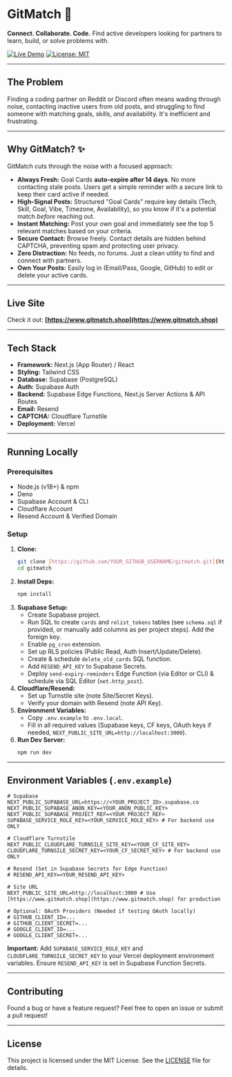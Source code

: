 
# GitMatch 🤝

**Connect. Collaborate. Code.** Find active developers looking for partners to learn, build, or solve problems with.

[![Live Demo](https://img.shields.io/badge/Live%20Demo-gitmatch.shop-blue?style=for-the-badge&logo=vercel)](https://www.gitmatch.shop)
[![License: MIT](https://img.shields.io/badge/License-MIT-yellow.svg?style=for-the-badge)](https://opensource.org/licenses/MIT)

---

## The Problem

Finding a coding partner on Reddit or Discord often means wading through noise, contacting inactive users from old posts, and struggling to find someone with matching goals, skills, *and* availability. It's inefficient and frustrating.

---

## Why GitMatch? ✨

GitMatch cuts through the noise with a focused approach:

* **Always Fresh:** Goal Cards **auto-expire after 14 days**. No more contacting stale posts. Users get a simple reminder with a secure link to keep their card active if needed.
* **High-Signal Posts:** Structured "Goal Cards" require key details (Tech, Skill, Goal, Vibe, Timezone, Availability), so you know if it's a potential match *before* reaching out.
* **Instant Matching:** Post your own goal and immediately see the top 5 relevant matches based on your criteria.
* **Secure Contact:** Browse freely. Contact details are hidden behind CAPTCHA, preventing spam and protecting user privacy.
* **Zero Distraction:** No feeds, no forums. Just a clean utility to find and connect with partners.
* **Own Your Posts:** Easily log in (Email/Pass, Google, GitHub) to edit or delete your active cards.

---

## Live Site

Check it out: **[https://www.gitmatch.shop](https://www.gitmatch.shop)**



---

## Tech Stack

* **Framework:** Next.js (App Router) / React
* **Styling:** Tailwind CSS
* **Database:** Supabase (PostgreSQL)
* **Auth:** Supabase Auth
* **Backend:** Supabase Edge Functions, Next.js Server Actions & API Routes
* **Email:** Resend
* **CAPTCHA:** Cloudflare Turnstile
* **Deployment:** Vercel

---

## Running Locally

### Prerequisites

* Node.js (v18+) & npm
* Deno
* Supabase Account & CLI
* Cloudflare Account
* Resend Account & Verified Domain

### Setup

1.  **Clone:**
    ```bash
    git clone [https://github.com/YOUR_GITHUB_USERNAME/gitmatch.git](https://github.com/YOUR_GITHUB_USERNAME/gitmatch.git)
    cd gitmatch
    ```
2.  **Install Deps:**
    ```bash
    npm install
    ```
3.  **Supabase Setup:**
    * Create Supabase project.
    * Run SQL to create `cards` and `relist_tokens` tables (see `schema.sql` if provided, or manually add columns as per project steps). Add the foreign key.
    * Enable `pg_cron` extension.
    * Set up RLS policies (Public Read, Auth Insert/Update/Delete).
    * Create & schedule `delete_old_cards` SQL function.
    * Add `RESEND_API_KEY` to Supabase Secrets.
    * Deploy `send-expiry-reminders` Edge Function (via Editor or CLI) & schedule via SQL Editor (`net.http_post`).
4.  **Cloudflare/Resend:**
    * Set up Turnstile site (note Site/Secret Keys).
    * Verify your domain with Resend (note API Key).
5.  **Environment Variables:**
    * Copy `.env.example` to `.env.local`.
    * Fill in all required values (Supabase keys, CF keys, OAuth keys if needed, `NEXT_PUBLIC_SITE_URL=http://localhost:3000`).
6.  **Run Dev Server:**
    ```bash
    npm run dev
    ```

---

## Environment Variables (`.env.example`)

```env
# Supabase
NEXT_PUBLIC_SUPABASE_URL=https://<YOUR_PROJECT_ID>.supabase.co
NEXT_PUBLIC_SUPABASE_ANON_KEY=<YOUR_ANON_PUBLIC_KEY>
NEXT_PUBLIC_SUPABASE_PROJECT_REF=<YOUR_PROJECT_REF>
SUPABASE_SERVICE_ROLE_KEY=<YOUR_SERVICE_ROLE_KEY> # For backend use ONLY

# Cloudflare Turnstile
NEXT_PUBLIC_CLOUDFLARE_TURNSILE_SITE_KEY=<YOUR_CF_SITE_KEY>
CLOUDFLARE_TURNSILE_SECRET_KEY=<YOUR_CF_SECRET_KEY> # For backend use ONLY

# Resend (Set in Supabase Secrets for Edge Function)
# RESEND_API_KEY=<YOUR_RESEND_API_KEY>

# Site URL
NEXT_PUBLIC_SITE_URL=http://localhost:3000 # Use [https://www.gitmatch.shop](https://www.gitmatch.shop) for production

# Optional: OAuth Providers (Needed if testing OAuth locally)
# GITHUB_CLIENT_ID=...
# GITHUB_CLIENT_SECRET=...
# GOOGLE_CLIENT_ID=...
# GOOGLE_CLIENT_SECRET=...
````

**Important:** Add `SUPABASE_SERVICE_ROLE_KEY` and `CLOUDFLARE_TURNSILE_SECRET_KEY` to your Vercel deployment environment variables. Ensure `RESEND_API_KEY` is set in Supabase Function Secrets.

-----

## Contributing

Found a bug or have a feature request? Feel free to open an issue or submit a pull request\!

-----

## License

This project is licensed under the MIT License. See the [LICENSE](https://www.google.com/search?q=LICENSE) file for details.

